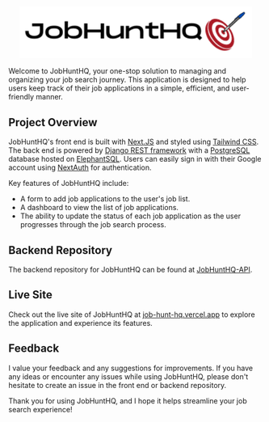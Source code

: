<p align="center">
  <img width="460" src="./public/JobHuntHQ.png">
</p>

Welcome to JobHuntHQ, your one-stop solution to managing and organizing your job search journey. This application is designed to help users keep track of their job applications in a simple, efficient, and user-friendly manner.

## Project Overview

JobHuntHQ's front end is built with [Next.JS](https://nextjs.org/) and styled using [Tailwind CSS](https://tailwindcss.com/). The back end is powered by [Django REST framework](https://www.django-rest-framework.org/) with a [PostgreSQL](https://www.postgresql.org/) database hosted on [ElephantSQL](https://www.elephantsql.com/). Users can easily sign in with their Google account using [NextAuth](https://next-auth.js.org/) for authentication.

Key features of JobHuntHQ include:

- A form to add job applications to the user's job list.
- A dashboard to view the list of job applications.
- The ability to update the status of each job application as the user progresses through the job search process.

## Backend Repository

The backend repository for JobHuntHQ can be found at [JobHuntHQ-API](https://github.com/ianfshirley/JobHuntHQ-API).

## Live Site

Check out the live site of JobHuntHQ at [job-hunt-hq.vercel.app](https://job-hunt-hq.vercel.app/) to explore the application and experience its features.

## Feedback

I value your feedback and any suggestions for improvements. If you have any ideas or encounter any issues while using JobHuntHQ, please don't hesitate to create an issue in the front end or backend repository.

Thank you for using JobHuntHQ, and I hope it helps streamline your job search experience!